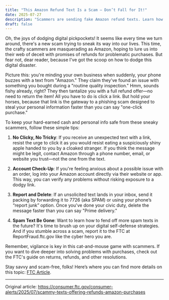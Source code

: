 ```yaml
---
title: "This Amazon Refund Text Is a Scam — Don’t Fall for It!"
date: 2025-07-27
description: "Scammers are sending fake Amazon refund texts. Learn how to spot and avoid them."
draft: false
---
```


Oh, the joys of dodging digital pickpockets! It seems like every time we turn around, there's a new scam trying to sneak its way into our lives. This time, the crafty scammers are masquerading as Amazon, hoping to lure us into their web of deceit with promises of refunds for problematic purchases. But fear not, dear reader, because I've got the scoop on how to dodge this digital disaster.

Picture this: you're minding your own business when suddenly, your phone buzzes with a text from "Amazon." They claim they've found an issue with something you bought during a "routine quality inspection." Hmm, sounds fishy already, right? They then tantalize you with a full refund offer—no need to return the item! All you have to do is click a link. But hold your horses, because that link is the gateway to a phishing scam designed to steal your personal information faster than you can say "one-click purchase."

To keep your hard-earned cash and personal info safe from these sneaky scammers, follow these simple tips:

1. **No Clicky, No Tricky**: If you receive an unexpected text with a link, resist the urge to click it as you would resist eating a suspiciously shiny apple handed to you by a cloaked stranger. If you think the message might be legit, contact Amazon through a phone number, email, or website you trust—not the one from the text.

2. **Account Check-Up**: If you're feeling anxious about a possible issue with an order, log into your Amazon account directly via their website or app. This way, you can verify any problems without risking exposure to a dodgy link.

3. **Report and Delete**: If an unsolicited text lands in your inbox, send it packing by forwarding it to 7726 (aka SPAM) or using your phone’s “report junk” option. Once you've done your civic duty, delete the message faster than you can say "Prime delivery."

4. **Spam Text Be Gone**: Want to learn how to fend off more spam texts in the future? It's time to brush up on your digital self-defense strategies. And if you stumble across a scam, report it to the FTC at ReportFraud.ftc.gov like the cyber hero you are.

Remember, vigilance is key in this cat-and-mouse game with scammers. If you want to dive deeper into solving problems with purchases, check out the FTC's guide on returns, refunds, and other resolutions.

Stay savvy and scam-free, folks! Here’s where you can find more details on this topic: [FTC Article](https://www.consumer.ftc.gov/articles/solving-problems-business-returns-refunds-and-other-resolutions).

---
Original article: https://consumer.ftc.gov/consumer-alerts/2025/07/scammy-texts-offering-refunds-amazon-purchases
